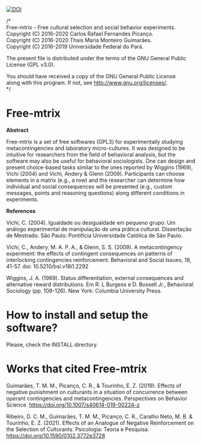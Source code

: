 [![DOI](https://zenodo.org/badge/75511604.svg)](https://zenodo.org/badge/latestdoi/75511604)

/*   
  Free-mtrix - Free cultural selection and social behavior experiments.   
  Copyright (C) 2016-2020 Carlos Rafael Fernandes Picanço.   
  Copyright (C) 2016-2020 Thais Maria Monteiro Guimarães.   
  Copyright (C) 2016-2019 Universidade Federal do Pará.

  The present file is distributed under the terms of the GNU General Public License (GPL v3.0).

  You should have received a copy of the GNU General Public License   
  along with this program. If not, see <http://www.gnu.org/licenses/>.   
*/

# Free-mtrix

**Abstract**

Free-mtrix is a set of free softwares (GPL3) for experimentally studying metacontingencies and laboratory micro-cultures. It was designed to be intuitive for researchers from the field of behavioral analysis, but the software may also be useful for behavioral sociologists. One can design and present choice-based tasks similar to the ones reported by Wiggins (1969), Vichi (2004) and Vichi, Andery & Glenn (2009). Participants can choose elements in a matrix (e.g., a row) and the researcher can determine how individual and social consequences will be presented (e.g., custom messages, points and reasoning questions) along different conditions in experiments.

**References**

Vichi, C. (2004). Igualdade ou desigualdade em pequeno grupo: Um análogo experimental de manipulação de uma prática cultural. Dissertação de Mestrado. São Paulo: Pontifícia Universidade Católica de São Paulo.

Vichi, C., Andery, M. A. P. A., & Glenn, S. S. (2009). A metacontingency experiment: the effects of contingent consequences on patterns of interlocking contingencies reinforcement. Behavioral and Social Issues, 18, 41-57. doi: 10.5210/bsi.v18i1.2292

Wiggins, J. A. (1969). Status differentiation, external consequences and alternative reward distributions. Em R. L Burgess e D. Bussell Jr., Behavioral Sociology (pp. 109-126). New York: Columbia University Press.

# How to install and setup the software?

Please, check the INSTALL directory.

# Works that cited Free-mtrix

Guimarães, T. M. M., Picanço, C. R., & Tourinho, E. Z. (2019). Effects of negative punishment on culturants in a situation of concurrence between operant contingencies and metacontingencies. Perspectives on Behavior Science. https://doi.org/10.1007/s40614-019-00224-z

Ribeiro, D. C. M., Guimarães, T. M. M., Picanço, C. R., Caralho Neto, M. B. & Tourinho, E. Z. (2021). Effects of an Analogue of Negative Reinforcement on the Selection of Culturants. Psicologia: Teoria e Pesquisa. https://doi.org/10.1590/0102.3772e3728 


